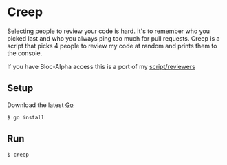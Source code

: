 # Creep

Selecting people to review your code is hard. It's to remember who you
picked last and who you always ping too much for pull requests.
Creep is a script that picks 4 people to review my code at random and
prints them to the console.

If you have Bloc-Alpha access this is a port of my [script/reviewers](https://github.com/Bloc/Bloc/blob/master/script/reviewers)

## Setup

Download the latest [Go](https://golang.org/dl/)

`$ go install`

## Run

`$ creep`
